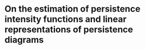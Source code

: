 # On the estimation of persistence intensity functions and linear representations of persistence diagrams

